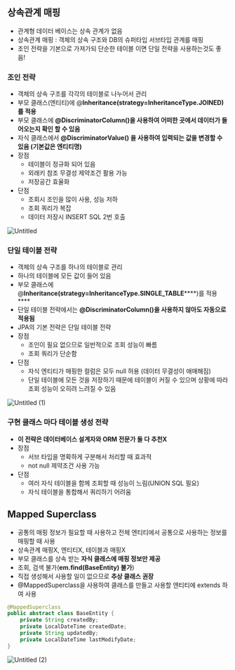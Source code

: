 ## 상속관계 매핑

- 관계형 데이터 베이스는 상속 관계가 없음
- 상속관계 매핑 : 객체의 상속 구조와 DB의 슈퍼타입 서브타입 관계를 매핑
- 조인 전략을 기본으로 가져가되 단순한 테이블 이면 단일 전략을 사용하는것도 좋음!

### 조인 전략

- 객체의 상속 구조를 각각의 테이블로 나누어서 관리
- 부모 클래스(엔티티)에 @****Inheritance(strategy=InheritanceType.JOINED)를 적용****
- 부모 클래스에 **@DiscriminatorColumn()을 사용하여 어떠한 곳에서 데이터가 들어오는지 확인 할 수 있음**
- 자식 클래스에서 **@DiscriminatorValue() 을 사용하여 입력되는 값을 변경할 수 있음
(기본값은 엔티티명)**
- 장점
    - 테이블이 정규화 되어 있음
    - 외래키 참조 무결성 제약조건 활용 가능
    - 저장공간 효율화
- 단점
    - 조회시 조인을 많이 사용, 성능 저하
    - 조회 쿼리가 복잡
    - 데이터 저장시 INSERT SQL 2번 호출

![Untitled](https://github.com/juhwan-Ki/TIL/assets/87765888/3c9dea84-c77b-464d-97e8-4f72c795729e)

### 단일 테이블 전략

- 객체의 상속 구조를 하나의 테이블로 관리
- 하나의 테이블에 모든 값이 들어 있음
- 부모 클래스에 @****Inheritance(strategy=InheritanceType.SINGLE_TABLE********)를 적용****
- 단일 테이블 전략에서는 **@DiscriminatorColumn()을 사용하지 않아도 자동으로 적용됨**
- JPA의 기본 전략은 단일 테이블 전략
- 장점
    - 조인이 필요 없으므로 일반적으로 조회 성능이 빠름
    - 조회 쿼리가 단순함
- 단점
    - 자식 엔티티가 매핑한 컬럼은 모두 null 허용 (데이터 무결성이 애매해짐)
    - 단일 테이블에 모든 것을 저장하기 때문에 테이블이 커질 수 있으며 상황에 따라 조회 성능이 오히려 느려질 수 있음

![Untitled (1)](https://github.com/juhwan-Ki/TIL/assets/87765888/d4d036eb-a0e5-413c-ad6f-07af362c0d63)

### 구현 클래스 마다 테이블 생성 전략

- ****이 전략은 데이터베이스 설계자와 ORM 전문가 둘 다 추천X****
- 장점
    - 서브 타입을 명확하게 구분해서 처리할 때 효과적
    - not null 제약조건 사용 가능
- 단점
    - 여러 자식 테이블을 함께 조회할 때 성능이 느림(UNION SQL 필요)
    - 자식 테이블을 통합해서 쿼리하기 어려움

## Mapped Superclass

- 공통의 매핑 정보가 필요할 때 사용하고 전체 엔티티에서 공통으로 사용하는 정보를 매핑할 때 사용
- 상속관계 매핑X, 엔티티X, 테이블과 매핑X
- 부모 클래스를 상속 받는 **자식 클래스에 매핑 정보만 제공**
- 조회, 검색 불가(**em.find(BaseEntity) 불가**)
- 직접 생성해서 사용할 일이 없으므로 **추상 클래스 권장**
- @MappedSuperclass을 사용하여 클래스를 만들고 사용할 엔티티에 extends 하여 사용

```java 
@MappedSuperclass
public abstract class BaseEntity {
	private String createdBy;
	private LocalDateTime createdDate;
	private String updatedBy;
	private LocalDateTime lastModifyDate;
}
``````
![Untitled (2)](https://github.com/juhwan-Ki/TIL/assets/87765888/85dbc089-a4b8-4f83-af2d-4d0eff536785)
